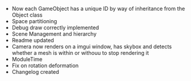 * Now each GameObject has a unique ID by way of inheritance from the Object class
* Space partitioning
* Debug draw correctly implemented
* Scene Management and hierarchy
* Readme updated
* Camera now renders on a imgui window, has skybox and detects whether a mesh is within or withouu to stop rendering it
* ModuleTime
* Fix on rotation deformation
* Changelog created
